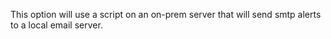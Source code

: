 This option will use a script on an on-prem server that will send smtp alerts to a local email server.